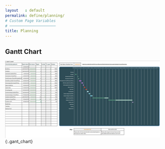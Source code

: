 ```yaml
---
layout   : default
permalink: define/planning/
# Custom Page Variables
# ─────────────────────
title: Planning
---
```

Gantt Chart
-----------

![afbeelding](../../assets/images/gant_chart/gant_chart.JPG){:.gant_chart}